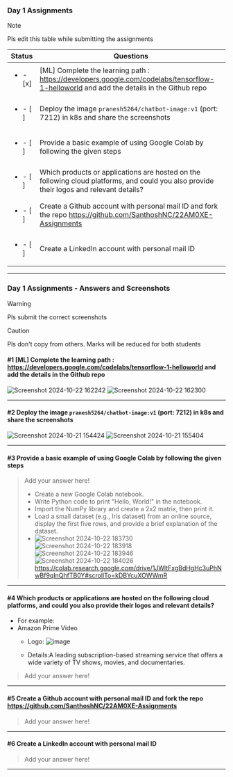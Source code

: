 ### Day 1 Assignments

> [!NOTE]
> Pls edit this table while submitting the assignments

| Status         | Questions     | 
|----------------|---------------|
| <ul><li>- [x] </li></ul> | [ML] Complete the learning path : https://developers.google.com/codelabs/tensorflow-1-helloworld and add the details in the Github repo |
| <ul><li>- [ ] </li></ul> | Deploy the image `pranesh5264/chatbot-image:v1` (port: 7212) in k8s and share the screenshots |
| <ul><li>- [ ] </li></ul> | Provide a basic example of using Google Colab by following the given steps  |
| <ul><li>- [ ] </li></ul> | Which products or applications are hosted on the following cloud platforms, and could you also provide their logos and relevant details?  |
| <ul><li>- [ ] </li></ul> | Create a Github account with personal mail ID and fork the repo https://github.com/SanthoshNC/22AM0XE-Assignments  |
| <ul><li>- [ ] </li></ul> | Create a LinkedIn account with personal mail ID  |


***

### Day 1 Assignments - Answers and Screenshots

> [!WARNING]
> Pls submit the correct screenshots

> [!CAUTION]
> Pls don't copy from others. Marks will be reduced for both students

#### #1 [ML] Complete the learning path : https://developers.google.com/codelabs/tensorflow-1-helloworld and add the details in the Github repo
![Screenshot 2024-10-22 162242](https://github.com/user-attachments/assets/04477c36-ccee-48d2-9a0e-31d8b4eae9d8)
![Screenshot 2024-10-22 162300](https://github.com/user-attachments/assets/3b7720ec-5d21-470a-bc91-ee8b34b18c68)


***

#### #2 Deploy the image `pranesh5264/chatbot-image:v1` (port: 7212) in k8s and share the screenshots
![Screenshot 2024-10-21 154424](https://github.com/user-attachments/assets/204a8525-75e6-4b51-b678-46f863b26f6c)
![Screenshot 2024-10-21 155404](https://github.com/user-attachments/assets/e5fc7ee2-d0e4-403b-b8d5-33ae87aea5b2)



***

#### #3 Provide a basic example of using Google Colab by following the given steps
> Add your answer here!
> - Create a new Google Colab notebook.
> - Write Python code to print "Hello, World!" in the notebook.
> - Import the NumPy library and create a 2x2 matrix, then print it.
> - Load a small dataset (e.g., Iris dataset) from an online source, display the first five rows, and provide a brief explanation of the dataset.
> - ![Screenshot 2024-10-22 183730](https://github.com/user-attachments/assets/0aab6c4d-3542-4508-bc2d-a9e0dade3de8)
![Screenshot 2024-10-22 183918](https://github.com/user-attachments/assets/70a57654-595e-4043-acd5-d4e0aa2ad0dc)
![Screenshot 2024-10-22 183946](https://github.com/user-attachments/assets/3e70f2b6-4e2b-46b3-8c22-7c8e4bc52a22)
![Screenshot 2024-10-22 184026](https://github.com/user-attachments/assets/5b7bab32-dc7a-4daf-b7a5-3c14e32c76f3)
https://colab.research.google.com/drive/1JWltFxgBdHgHc3uPhNwBf9qInQhfTB0Y#scrollTo=kDBYcuXOWWmR

***

#### #4 Which products or applications are hosted on the following cloud platforms, and could you also provide their logos and relevant details? 
- For example:
- Amazon Prime Video
  - Logo: ![image](https://github.com/user-attachments/assets/3ffc5269-1ec5-48df-a2ae-8b8fb8ddf51b)

  - Details:A leading subscription-based streaming service that offers a wide variety of TV shows, movies, and documentaries.

> Add your answer here!

***

#### #5 Create a Github account with personal mail ID and fork the repo https://github.com/SanthoshNC/22AM0XE-Assignments
> Add your answer here!

***

#### #6 Create a LinkedIn account with personal mail ID
> Add your answer here!

***
